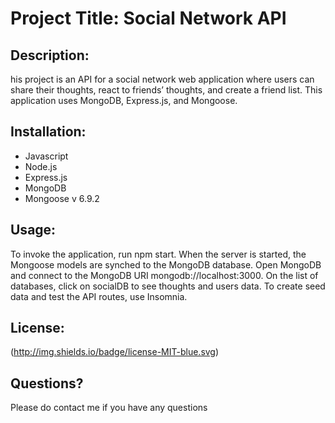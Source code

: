 # Project Title: Social Network API

## Description:

his project is an API for a social network web application where users can share their thoughts, react to friends’ thoughts, and create a friend list. This application uses MongoDB, Express.js, and Mongoose.


## Installation:
 - Javascript
 - Node.js
 - Express.js
 - MongoDB
 - Mongoose v 6.9.2

 ## Usage:

 
 To invoke the application, run npm start.
 When the server is started, the Mongoose models are synched to the MongoDB database.
 Open MongoDB and connect to the MongoDB URI mongodb://localhost:3000. On the list of databases, click on socialDB to see thoughts and users data.
 To create seed data and test the API routes, use Insomnia. 


 
 ## License:
  (http://img.shields.io/badge/license-MIT-blue.svg)



## Questions?

Please do contact me if you have any questions
  
   